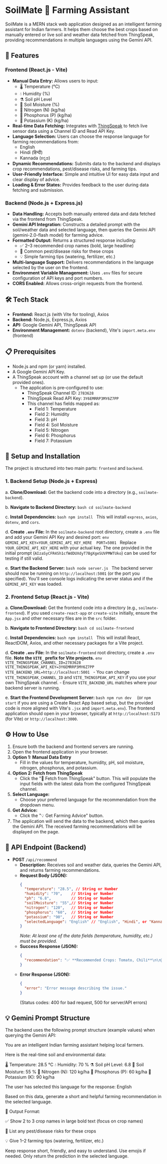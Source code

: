 # SoilMate 🌿 Farming Assistant

SoilMate is a MERN stack web application designed as an intelligent farming assistant for Indian farmers. It helps them choose the best crops based on manually entered or live soil and weather data fetched from ThingSpeak, providing recommendations in multiple languages using the Gemini API.

## 🌟 Features

### Frontend (React.js - Vite)
-   **Manual Data Entry:** Allows users to input:
    -   🌡️ Temperature (°C)
    -   💧 Humidity (%)
    -   ⚗️ Soil pH Level
    -   🌱 Soil Moisture (%)
    -   🌾 Nitrogen (N) (kg/ha)
    -   🧪 Phosphorus (P) (kg/ha)
    -   🔋 Potassium (K) (kg/ha)
-   **Real-time Data Fetching:** Integrates with [ThingSpeak](https://thingspeak.com/) to fetch live sensor data using a Channel ID and Read API Key.
-   **Language Selection:** Users can choose the response language for farming recommendations from:
    -   English
    -   Hindi (हिन्दी)
    -   Kannada (ಕನ್ನಡ)
-   **Dynamic Recommendations:** Submits data to the backend and displays crop recommendations, pest/disease risks, and farming tips.
-   **User-Friendly Interface:** Simple and intuitive UI for easy data input and clear display of advice.
-   **Loading & Error States:** Provides feedback to the user during data fetching and submission.

### Backend (Node.js + Express.js)
-   **Data Handling:** Accepts both manually entered data and data fetched via the frontend from ThingSpeak.
-   **Gemini API Integration:** Constructs a detailed prompt with the soil/weather data and selected language, then queries the Gemini API (gemini-2.0-flash model) for farming advice.
-   **Formatted Output:** Returns a structured response including:
    -   ✅ 2–3 recommended crop names (bold, large headline)
    -   🐛 Common pest/disease risks for these crops
    -   💡 Simple farming tips (watering, fertilizer, etc.)
-   **Multi-language Support:** Delivers recommendations in the language selected by the user on the frontend.
-   **Environment Variable Management:** Uses `.env` files for secure configuration of API keys and port numbers.
-   **CORS Enabled:** Allows cross-origin requests from the frontend.

## 🛠️ Tech Stack

-   **Frontend:** React.js (with Vite for tooling), Axios
-   **Backend:** Node.js, Express.js, Axios
-   **API:** Google Gemini API, ThingSpeak API
-   **Environment Management:** `dotenv` (backend), Vite's `import.meta.env` (frontend)

## 📋 Prerequisites

-   Node.js and npm (or yarn) installed.
-   A Google Gemini API Key.
-   A ThingSpeak account with a channel set up (or use the default provided ones).
    -   The application is pre-configured to use:
        -   ThingSpeak Channel ID: `2783628`
        -   ThingSpeak Read API Key: `3Y6EMRRP3MY6Z7PP`
        -   This channel has fields mapped as:
            - Field 1: Temperature
            - Field 2: Humidity
            - Field 3: pH
            - Field 4: Soil Moisture
            - Field 5: Nitrogen
            - Field 6: Phosphorus
            - Field 7: Potassium

## 🚀 Setup and Installation

The project is structured into two main parts: `frontend` and `backend`.

### 1. Backend Setup (Node.js + Express)

   a.  **Clone/Download:**
       Get the backend code into a directory (e.g., `soilmate-backend`).

   b.  **Navigate to Backend Directory:**
       ```bash
       cd soilmate-backend
       ```

   c.  **Install Dependencies:**
       ```bash
       npm install
       ```
       This will install `express`, `axios`, `dotenv`, and `cors`.

   d.  **Create `.env` File:**
       In the `soilmate-backend` root directory, create a `.env` file and add your Gemini API Key and desired port:
       ```env
       GEMINI_API_KEY=YOUR_GEMINI_API_KEY_HERE 
       PORT=5001
       ```
       Replace `YOUR_GEMINI_API_KEY_HERE` with your actual key. The one provided in the initial prompt (`AIzaSyCFR4Sh1cfWdDUXdyT7BgXgeSUVPMWTUko`) can be used for testing if still valid.

   e.  **Start the Backend Server:**
       ```bash
       node server.js
       ```
       The backend server should now be running on `http://localhost:5001` (or the port you specified). You'll see console logs indicating the server status and if the `GEMINI_API_KEY` was loaded.

### 2. Frontend Setup (React.js - Vite)

   a.  **Clone/Download:**
       Get the frontend code into a directory (e.g., `soilmate-frontend`). If you used `create-react-app` or `create-vite` initially, ensure the `App.jsx` and other necessary files are in the `src` folder.

   b.  **Navigate to Frontend Directory:**
       ```bash
       cd soilmate-frontend
       ```

   c.  **Install Dependencies:**
       ```bash
       npm install
       ```
       This will install React, ReactDOM, Axios, and other necessary packages for a Vite project.

   d.  **Create `.env` File:**
       In the `soilmate-frontend` root directory, create a `.env` file. **Note the `VITE_` prefix for Vite projects.**
       ```env
       VITE_THINGSPEAK_CHANNEL_ID=2783628
       VITE_THINGSPEAK_API_KEY=3Y6EMRRP3MY6Z7PP
       VITE_BACKEND_URL=http://localhost:5001
       ```
       - You can change `VITE_THINGSPEAK_CHANNEL_ID` and `VITE_THINGSPEAK_API_KEY` if you use your own ThingSpeak channel.
       - Ensure `VITE_BACKEND_URL` matches where your backend server is running.

   e.  **Start the Frontend Development Server:**
       ```bash
       npm run dev 
       ```
       (or `npm start` if you are using a Create React App based setup, but the provided code is more aligned with Vite's `.jsx` and `import.meta.env`).
       The frontend application should open in your browser, typically at `http://localhost:5173` (for Vite) or `http://localhost:3000`.

## ⚙️ How to Use

1.  Ensure both the backend and frontend servers are running.
2.  Open the frontend application in your browser.
3.  **Option 1: Manual Data Entry**
    -   Fill in the values for temperature, humidity, pH, soil moisture, nitrogen, phosphorus, and potassium.
4.  **Option 2: Fetch from ThingSpeak**
    -   Click the "📡 Fetch from ThingSpeak" button. This will populate the input fields with the latest data from the configured ThingSpeak channel.
5.  **Select Language:**
    -   Choose your preferred language for the recommendation from the dropdown menu.
6.  **Get Advice:**
    -   Click the "💡 Get Farming Advice" button.
7.  The application will send the data to the backend, which then queries the Gemini API. The received farming recommendations will be displayed on the page.

## 📄 API Endpoint (Backend)

-   **POST** `/api/recommend`
    -   **Description:** Receives soil and weather data, queries the Gemini API, and returns farming recommendations.
    -   **Request Body (JSON):**
        ```json
        {
          "temperature": "28.5", // String or Number
          "humidity": "70",    // String or Number
          "ph": "6.8",         // String or Number
          "soilMoisture": "55",// String or Number
          "nitrogen": "120",   // String or Number
          "phosphorus": "60",  // String or Number
          "potassium": "90",   // String or Number
          "selectedLanguage": "English" // "English", "Hindi", or "Kannada"
        }
        ```
        *Note: At least one of the data fields (temperature, humidity, etc.) must be provided.*
    -   **Success Response (JSON):**
        ```json
        {
          "recommendation": "✅ **Recommended Crops: Tomato, Chili**\n\n🐛 **Pest/Disease Risks:**\n* **Tomato:** Early blight, fruit worms.\n* **Chili:** Aphids, thrips, fruit rot.\n\n💡 **Farming Tips:**\n1.  Ensure consistent watering for tomatoes, especially during fruiting.\n2.  Use neem oil spray for pest control on chili plants."
        }
        ```
    -   **Error Response (JSON):**
        ```json
        {
          "error": "Error message describing the issue."
        }
        ```
        (Status codes: 400 for bad request, 500 for server/API errors)

## 💡 Gemini Prompt Structure

The backend uses the following prompt structure (example values) when querying the Gemini API:


You are an intelligent Indian farming assistant helping local farmers.

Here is the real-time soil and environmental data:

🌡️ Temperature: 28.5 °C
💧 Humidity: 70 %
⚗️ Soil pH Level: 6.8
🌱 Soil Moisture: 55 %
🌾 Nitrogen (N): 120 kg/ha
🧪 Phosphorus (P): 60 kg/ha
🔋 Potassium (K): 90 kg/ha

The user has selected this language for the response: English

Based on this data, generate a short and helpful farming recommendation in the selected language.

🔷 Output Format:

✅ Show 2 to 3 crop names in large bold text (focus on crop names)

🐛 List any pest/disease risks for these crops

💡 Give 1–2 farming tips (watering, fertilizer, etc.)

Keep response short, friendly, and easy to understand. Use emojis if needed. Only return the prediction in the selected language.



